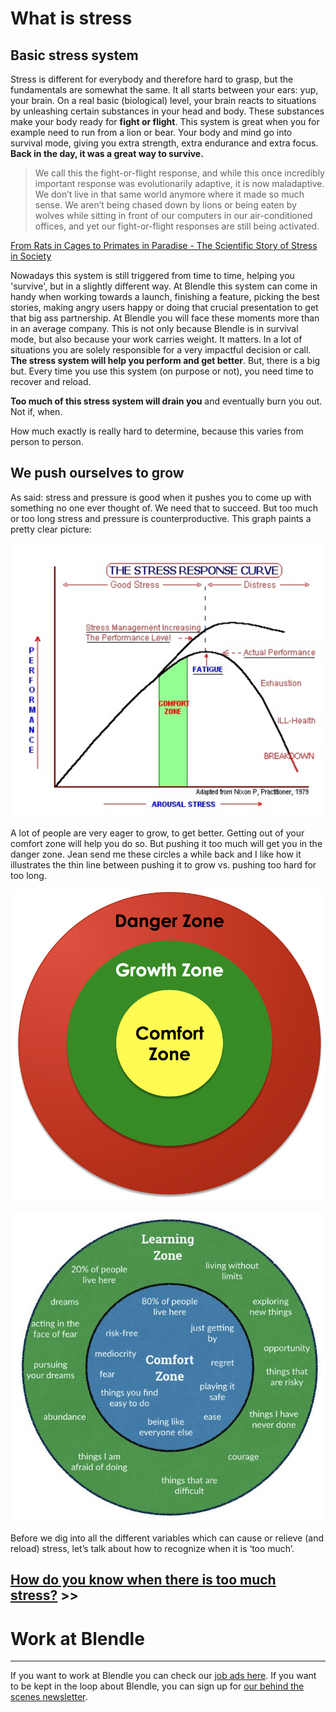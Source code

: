 # What is stress

## Basic stress system

Stress is different for everybody and therefore hard to grasp, but the fundamentals are somewhat the same. It all starts between your ears: yup, your brain. On a real basic (biological) level, your brain reacts to situations by unleashing certain substances in your head and body. These substances make your body ready for **fight or flight**. This system is great when you for example need to run from a lion or bear. Your body and mind go into survival mode, giving you extra strength, extra endurance and extra focus. **Back in the day, it was a great way to survive.**

> We call this the fight-or-flight response, and while this once incredibly important response was evolutionarily adaptive, it is now maladaptive. We don’t live in that same world anymore where it made so much sense. We aren’t being chased down by lions or being eaten by wolves while sitting in front of our computers in our air-conditioned offices, and yet our fight-or-flight responses are still being activated.
> 

[From Rats in Cages to Primates in Paradise - The Scientific Story of Stress in Society](https://medium.com/basic-income/human-park-a-mammals-guide-to-stress-free-living-17f6cab007b3)

Nowadays this system is still triggered from time to time, helping you 'survive', but in a slightly different way. At Blendle this system can come in handy when working towards a launch, finishing a feature, picking the best stories, making angry users happy or doing that crucial presentation to get that big ass partnership. At Blendle you will face these moments more than in an average company. This is not only because Blendle is in survival mode, but also because your work carries weight. It matters. In a lot of situations you are solely responsible for a very impactful decision or call. **The stress system will help you perform and get better**. But, there is a big but. Every time you use this system (on purpose or not), you need time to recover and reload.

**Too much of this stress system will drain you** and eventually burn you out. Not if, when.

How much exactly is really hard to determine, because this varies from person to person.

## We push ourselves to grow

As said: stress and pressure is good when it pushes you to come up with something no one ever thought of. We need that to succeed. But too much or too long stress and pressure is counterproductive. This graph paints a pretty clear picture:

![What%20is%20stress%20c35cba4475704cdebe6fd380e32fcbf0/Schermafbeelding_2017-06-28_om_12.56.40.png](What%20is%20stress%20c35cba4475704cdebe6fd380e32fcbf0/Schermafbeelding_2017-06-28_om_12.56.40.png)

A lot of people are very eager to grow, to get better. Getting out of your comfort zone will help you do so. But pushing it too much will get you in the danger zone. Jean send me these circles a while back and I like how it illustrates the thin line between pushing it to grow vs. pushing too hard for too long.

![What%20is%20stress%20c35cba4475704cdebe6fd380e32fcbf0/Pasted_image_at_2017_06_28_08_58.png](What%20is%20stress%20c35cba4475704cdebe6fd380e32fcbf0/Pasted_image_at_2017_06_28_08_58.png)

![What%20is%20stress%20c35cba4475704cdebe6fd380e32fcbf0/Pasted_image_at_2017_06_28_09_01.png](What%20is%20stress%20c35cba4475704cdebe6fd380e32fcbf0/Pasted_image_at_2017_06_28_09_01.png)

Before we dig into all the different variables which can cause or relieve (and reload) stress, let’s talk about how to recognize when it is ‘too much’.

## [How do you know when there is too much stress?](https://www.notion.so/When-is-there-too-much-stress-fb1f90853ed347f1b7cdb74626be2f92?pvs=21) >>

# Work at Blendle

---

If you want to work at Blendle you can check our [job ads here](https://blendle.homerun.co/). If you want to be kept in the loop about Blendle, you can sign up for [our behind the scenes newsletter](https://blendle.homerun.co/yes-keep-me-posted/tr/apply?token=8092d4128c306003d97dd3821bad06f2).